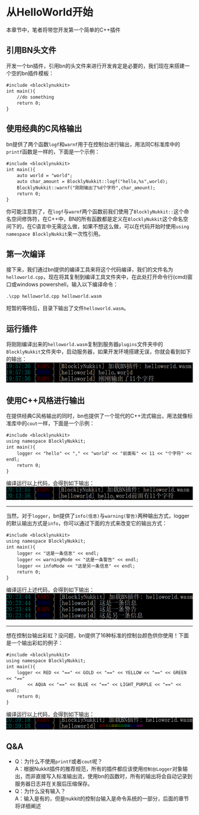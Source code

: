 # 从HelloWorld开始  
本章节中，笔者将带您开发第一个简单的C++插件  
## 引用BN头文件  
开发一个bn插件，引用bn的头文件来进行开发肯定是必要的，我们现在来搭建一个空的bn插件模板：  
```  
#include <blocklynukkit>  
int main(){  
    //do something  
    return 0;  
}  
```  
## 使用经典的C风格输出  
bn提供了两个函数`logf`和`warnf`用于在控制台进行输出，用法同C标准库中的`printf`函数是一样的，下面是一个示例：  
```  
#include <blocklynukkit>  
int main(){  
    auto world = "world";  
    auto char_amount = BlocklyNukkit::logf("hello,%s",world);  
    BlocklyNukkit::warnf("刚刚输出了%d个字符",char_amount);  
    return 0;  
}  
```  
你可能注意到了，在`logf`与`warnf`两个函数前我们使用了`BlocklyNukkit::`这个命名空间修饰符，在C++中，BN的所有函数都是定义在`BlocklyNukkit`这个命名空间下的，在C语言中无需这么做，如果不想这么做，可以在代码开始时使用`using namespace BlocklyNukkit`来一次性引用。  
## 第一次编译  
接下来，我们通过bn提供的编译工具来将这个代码编译，我们的文件名为`helloworld.cpp`，现在将其复制到编译工具文件夹中，在此处打开命令行(cmd)窗口或windows powershell，输入以下编译命令：  
```  
.\cpp helloworld.cpp helloworld.wasm  
```  
短暂的等待后，目录下输出了文件`helloworld.wasm`。  
## 运行插件  
将刚刚编译出来的`helloworld.wasm`复制到服务器`plugins`文件夹中的`BlocklyNukkit`文件夹中，启动服务器，如果开发环境搭建无误，你就会看到如下的输出：  
![](../../images/screenshot_1610193994439.png)  
## 使用C++风格进行输出  
在提供经典C风格输出的同时，bn也提供了一个现代的C++流式输出，用法就像标准库中的`cout`一样，下面是一个示例：  
```  
#include <blocklynukkit>  
using namespace BlocklyNukkit;  
int main(){  
    logger << "hello" << "," << "world" << "前面有" << 11 << "个字符" << endl;  
    return 0;  
}  
```  
编译运行以上代码，会得到如下输出：  
![](../../images/screenshot_1610194483410.png)  
*********  
当然，对于`logger`，bn提供了`info(信息)`与`warning(警告)`两种输出方式，logger的默认输出方式是`info`，你可以通过下面的方式来改变它的输出方式：  
```  
#include <blocklynukkit>  
using namespace BlocklyNukkit;  
int main(){  
    logger << "这是一条信息" << endl;  
    logger << warningMode << "这是一条警告" << endl;  
    logger << infoMode << "这是另一条信息" << endl;  
    return 0;  
}  
```  
编译运行上述代码，会得到如下输出：  
![](../../images/screenshot_1610195195100.png)  
**********  
想在控制台输出彩虹？没问题，bn提供了16种标准的控制台颜色供你使用！下面是一个输出彩虹的例子：  
```  
#include <blocklynukkit>  
using namespace BlocklyNukkit;  
int main(){  
    logger << RED << "==" << GOLD << "==" << YELLOW << "==" << GREEN << "=="  
        << AQUA << "==" << BLUE << "==" << LIGHT_PURPLE << "==" << endl;  
    return 0;  
}  
```  
编译运行以上代码，会得到如下输出：  
![](../../images/screenshot_1610197995300.png)  
## Q&A  
- Q：为什么不使用`printf`或者`cout`呢？  
A：根据Nukkit插件的推荐规范，所有的插件都应该使用`控制台Logger`对象输出，而非直接写入标准输出流，使用bn的函数时，所有的输出将会自动记录到服务器日志并在关服后压缩保存。  
- Q：为什么没有输入？  
A：输入是有的，但是nukkit的控制台输入是命令系统的一部分，后面的章节将详细阐述  
